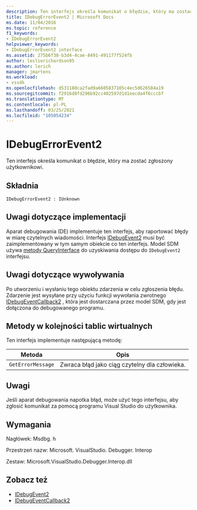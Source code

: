 ```yaml
---
description: Ten interfejs określa komunikat o błędzie, który ma zostać zgłoszony użytkownikowi.
title: IDebugErrorEvent2 | Microsoft Docs
ms.date: 11/04/2016
ms.topic: reference
f1_keywords:
- IDebugErrorEvent2
helpviewer_keywords:
- IDebugErrorEvent2 interface
ms.assetid: 275b6f38-b3d4-4cae-8491-491177f524fb
author: leslierichardson95
ms.author: lerich
manager: jmartens
ms.workload:
- vssdk
ms.openlocfilehash: d531180ca2fad9a6605837105c4ec5d626584a19
ms.sourcegitcommit: f2916d8fd296b92cc402597d1d1eecda4f6cccbf
ms.translationtype: MT
ms.contentlocale: pl-PL
ms.lasthandoff: 03/25/2021
ms.locfileid: "105054234"
---
```

# <a name="idebugerrorevent2"></a>IDebugErrorEvent2
Ten interfejs określa komunikat o błędzie, który ma zostać zgłoszony użytkownikowi.

## <a name="syntax"></a>Składnia

```
IDebugErrorEvent2 : IUnknown
```

## <a name="notes-for-implementers"></a>Uwagi dotyczące implementacji
 Aparat debugowania (DE) implementuje ten interfejs, aby raportować błędy w miarę czytelnych wiadomości. Interfejs [IDebugEvent2](../../../extensibility/debugger/reference/idebugevent2.md) musi być zaimplementowany w tym samym obiekcie co ten interfejs. Model SDM używa [metody QueryInterface](/cpp/atl/queryinterface) do uzyskiwania dostępu do `IDebugEvent2` interfejsu.

## <a name="notes-for-callers"></a>Uwagi dotyczące wywoływania
 Po utworzeniu i wysłaniu tego obiektu zdarzenia w celu zgłoszenia błędu. Zdarzenie jest wysyłane przy użyciu funkcji wywołania zwrotnego [IDebugEventCallback2](../../../extensibility/debugger/reference/idebugeventcallback2.md) , która jest dostarczana przez model SDM, gdy jest dołączona do debugowanego programu.

## <a name="methods-in-vtable-order"></a>Metody w kolejności tablic wirtualnych
 Ten interfejs implementuje następującą metodę:

|Metoda|Opis|
|------------|-----------------|
|`GetErrorMessage`|Zwraca błąd jako ciąg czytelny dla człowieka.|

## <a name="remarks"></a>Uwagi
 Jeśli aparat debugowania napotka błąd, może użyć tego interfejsu, aby zgłosić komunikat za pomocą programu Visual Studio do użytkownika.

## <a name="requirements"></a>Wymagania
 Nagłówek: Msdbg. h

 Przestrzeń nazw: Microsoft. VisualStudio. Debugger. Interop

 Zestaw: Microsoft.VisualStudio.Debugger.Interop.dll

## <a name="see-also"></a>Zobacz też
- [IDebugEvent2](../../../extensibility/debugger/reference/idebugevent2.md)
- [IDebugEventCallback2](../../../extensibility/debugger/reference/idebugeventcallback2.md)
